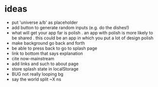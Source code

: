 # ideas

- put 'universe a/b' as placeholder
- add button to generate random inputs (e.g. do the dishes!)
- what will get your app far is polish . an app with polish is more likely to be shared . this could be an app in which you put a lot of design polish
- make background go back and forth
- be able to press back to go to splash page
- link to bottom that says explanation
- cite now-mainstream
- add links and such to about page
- store splash state in localStorage
- BUG not really looping bg
- say the world split ~X ns
